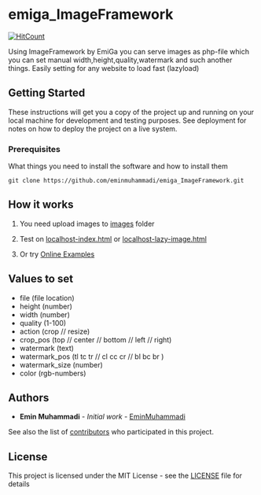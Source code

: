 # emiga_ImageFramework

[![HitCount](http://hits.dwyl.io/eminmuhammadi/emiga_ImageFramework.svg)](http://hits.dwyl.io/eminmuhammadi/emiga_ImageFramework)

Using ImageFramework by EmiGa you can serve images as php-file which you can set manual width,height,quality,watermark and such another things. Easily setting for any website to load fast (lazyload)


## Getting Started
These instructions will get you a copy of the project up and running on your local machine for development and testing purposes. See deployment for notes on how to deploy the project on a live system.
### Prerequisites

What things you need to install the software and how to install them
```
git clone https://github.com/eminmuhammadi/emiga_ImageFramework.git
```

## How it works
1) You need upload images to [images](images/) folder
 
2) Test on  [localhost-index.html](localhost-index.html) or [localhost-lazy-image.html](localhost-lazy-image.html)

3) Or try [Online Examples](https://eminmuhammadi.github.io/emiga_ImageFramework/)

## Values to set

* file (file location)
* height (number)
* width (number)
* quality (1-100)
* action (crop // resize)
* crop_pos (top // center // bottom // left // right)
* watermark (text)
* watermark_pos (tl tc tr // cl cc cr // bl bc br )
* watermark_size (number)
* color (rgb-numbers)


## Authors

* **Emin Muhammadi** - *Initial work* - [EminMuhammadi](https://github.com/eminmuhammadi)

See also the list of [contributors](https://github.com/eminmuhammadi/emiga_ImageFramework/contributors) who participated in this project.

## License

This project is licensed under the MIT License - see the [LICENSE](LICENSE) file for details
